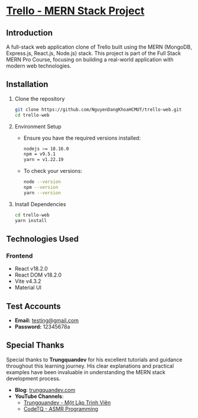 # [Trello - MERN Stack Project](https://trello-web-omega-weld.vercel.app)

## Introduction
A full-stack web application clone of Trello built using the MERN (MongoDB, Express.js, React.js, Node.js) stack. This project is part of the Full Stack MERN Pro Course, focusing on building a real-world application with modern web technologies.

## Installation
1. Clone the repository
   ```bash
   git clone https://github.com/NguyenDangKhoaHCMUT/trello-web.git
   cd trello-web
   ```

2. Environment Setup
   - Ensure you have the required versions installed:
     ```bash
     nodejs >= 18.16.0
     npm = v9.5.1
     yarn = v1.22.19
     ```
   - To check your versions:
     ```bash
     node --version
     npm --version
     yarn --version
     ```

3. Install Dependencies
   ```bash
   cd trello-web
   yarn install
   ```

## Technologies Used
### Frontend
- React v18.2.0
- React DOM v18.2.0
- Vite v4.3.2
- Material UI

## Test Accounts
- **Email:** testing@gmail.com
- **Password:** 12345678a

## Special Thanks
Special thanks to **Trungquandev** for his excellent tutorials and guidance throughout this learning journey. His clear explanations and practical examples have been invaluable in understanding the MERN stack development process.
- **Blog**: [trungquandev.com](https://trungquandev.com/)
- **YouTube Channels**:
  - [Trungquandev - Một Lập Trình Viên](https://www.youtube.com/@trungquandev)
  - [CodeTQ - ASMR Programming](https://www.youtube.com/@code-tq)

